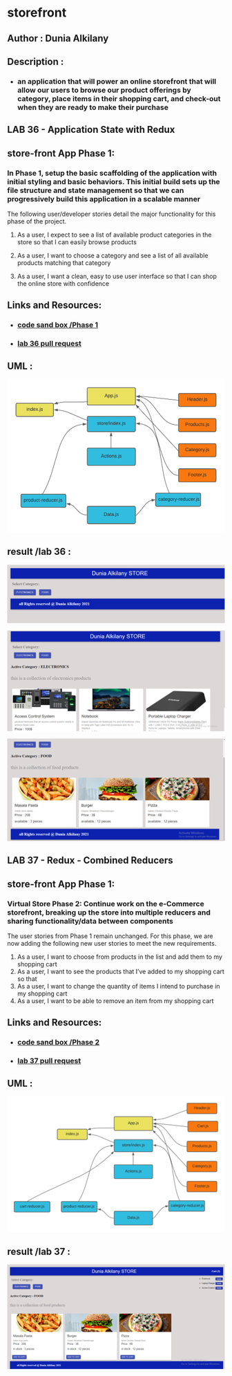 # storefront

## Author : Dunia Alkilany 

## Description :

* ### an application that will power an online storefront that will allow our users to browse our product offerings by category, place items in their shopping cart, and check-out when they are ready to make their purchase

## LAB 36 -  Application State with Redux

##  store-front App Phase 1:

### In Phase 1, setup the basic scaffolding of the application with initial styling and basic behaviors. This initial build sets up the file structure and state management so that we can progressively build this application in a scalable manner

The following user/developer stories detail the major functionality for this phase of the project.

1.  As a user, I expect to see a list of available product categories in the store so that I can easily browse products

2. As a user, I want to choose a category and see a list of all available products matching that category

3. As a user, I want a clean, easy to use user interface so that I can shop the online store with confidence



## Links and Resources:



* ### [code sand box /Phase 1](https://p3625.csb.app/)

* ### [lab 36 pull request ](https://github.com/Duniaalkilany/storefront/pull/1)

## UML : 

![img](./assets/lab36-UML.png)

## result /lab 36 :

![img](/assets/lab36-result.png)

![img](/assets/lab36-result2.png)

![img](/assets/lab36-result3.png)



## LAB 37 - Redux - Combined Reducers

##  store-front App Phase 1:

### Virtual Store Phase 2: Continue work on the e-Commerce storefront, breaking up the store into multiple reducers and sharing functionality/data between components

The user stories from Phase 1 remain unchanged. For this phase, we are now adding the following new user stories to meet the new requirements.

1. As a user, I want to choose from products in the list and add them to my shopping cart
2. As a user, I want to see the products that I’ve added to my shopping cart so that
3. As a user, I want to change the quantity of items I intend to purchase in my shopping cart
4. As a user, I want to be able to remove an item from my shopping cart



## Links and Resources:



* ### [code sand box /Phase 2](https://s8rl2.csb.app/)

* ### [lab 37 pull request ](https://github.com/Duniaalkilany/storefront/pull/2)

## UML : 

![img](./assets/lab37-UML.png)

## result /lab 37 :

![img](/assets/lab37-result.png)



